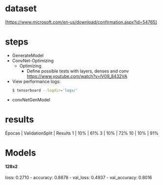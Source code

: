 # dataset 
[https://www.microsoft.com/en-us/download/confirmation.aspx?id=54765]
# steps

- GenerateModel
- ConvNet-Optimizing
    - Optimizing
        - Define possible tests with layers, denses and conv https://www.youtube.com/watch?v=lV09_8432VA
- View performance logs: 
    ```sh
    $ tensorboard --logdir='logs/'
    ```
- convNetGenModel

# results

Épocas | ValidationSplit | Results 
1      | 10%             | 61%
3      | 10%             | 72%
10     | 10%             | 91%

# Models

#### 128x2
loss: 0.2710 - accuracy: 0.8878 - val_loss: 0.4937 - val_accuracy: 0.8016
